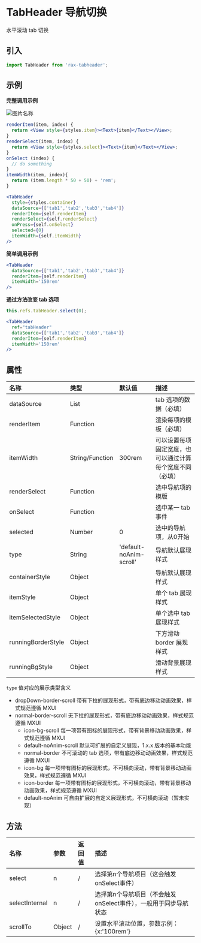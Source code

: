 # TabHeader 导航切换 

水平滚动 tab 切换



## 引入

```jsx
import TabHeader from 'rax-tabheader';
```



## 示例

**完整调用示例**

<img src="https://img.alicdn.com/tps/TB1F3jjKVXXXXX1XpXXXXXXXXXX-392-61.gif" alt="图片名称" align=center />

```jsx
renderItem(item, index) {
  return <View style={styles.item}><Text>{item}</Text></View>;
}
renderSelect(item, index) {
  return <View style={styles.select}><Text>{item}</Text></View>;
}
onSelect (index) {
  // do something
}
itemWidth(item, index){
  return (item.length * 50 + 50) + 'rem';
}

<TabHeader 
  style={styles.container} 
  dataSource={['tab1','tab2','tab3','tab4']} 
  renderItem={self.renderItem} 
  renderSelect={self.renderSelect} 
  onPress={self.onSelect}
  selected={0}
  itemWidth={self.itemWidth}
/>
```

**简单调用示例**

```jsx
<TabHeader 
  dataSource={['tab1','tab2','tab3','tab4']} 
  renderItem={self.renderItem} 
  itemWidth='150rem'
/>
```

**通过方法改变 tab 选项**

```jsx
this.refs.tabHeader.select(0);

<TabHeader 
  ref="tabHeader"
  dataSource={['tab1','tab2','tab3','tab4']} 
  renderItem={self.renderItem} 
  itemWidth='150rem'
/>
```

## 属性

| 名称                 | 类型              | 默认值                     | 描述                           |
| :----------------- | :-------------- | :---------------------- | :--------------------------- |
| dataSource         | List            |                         | tab 选项的数据（必填）                |
| renderItem         | Function        |                         | 渲染每项的模板（必填）                  |
| itemWidth          | String/Function | 300rem                  | 可以设置每项固定宽度，也可以通过计算每个宽度不同（必填） |
| renderSelect       | Function        |                         | 选中导航项的模版                     |
| onSelect           | Function        |                         | 选中某一 tab 事件                  |
| selected           | Number          | 0                       | 选中的导航项，从0开始                  |
| type               | String          | 'default-noAnim-scroll' | 导航默认展现样式                     |
| containerStyle     | Object          |                         | 导航默认展现样式                     |
| itemStyle          | Object          |                         | 单个 tab 展现样式                  |
| itemSelectedStyle  | Object          |                         | 单个选中 tab 展现样式                |
| runningBorderStyle | Object          |                         | 下方滑动 border 展现样式             |
| runningBgStyle     | Object          |                         | 滑动背景展现样式                     |


`type` 值对应的展示类型含义
* dropDown-border-scroll 带有下拉的展现形式，带有底边移动动画效果，样式规范遵循 MXUI
* normal-border-scroll 无下拉的展现形式，带有底边移动动画效果，样式规范遵循 MXUI
    * icon-bg-scroll 每一项带有图标的展现形式，带有背景移动动画效果，样式规范遵循 MXUI
    * default-noAnim-scroll 默认可扩展的自定义展现，1.x.x 版本的基本功能
    * normal-border 不可滚动的 tab 选项，带有底边移动动画效果，样式规范遵循 MXUI 
    * icon-bg 每一项带有图标的展现形式，不可横向滚动，带有背景移动动画效果，样式规范遵循 MXUI
    * icon-border 每一项带有图标的展现形式，不可横向滚动，带有背景移动动画效果，样式规范遵循 MXUI
    * default-noAnim 可自由扩展的自定义展现形式，不可横向滚动（暂未实现）

## 方法

| 名称             | 参数     | 返回值  | 描述                                   |
| :------------- | :----- | :--- | :----------------------------------- |
| select         | n      | /    | 选择第n个导航项目（这会触发onSelect事件）            |
| selectInternal | n      | /    | 选择第n个导航项目（不会触发onSelect事件），一般用于同步导航状态 |
| scrollTo       | Object | /    | 设置水平滚动位置，参数示例：{x:'100rem'}           |


